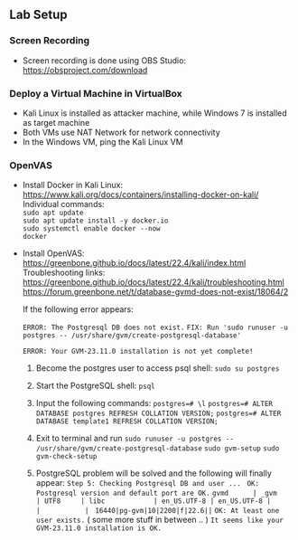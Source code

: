 ## Lab Setup

### Screen Recording
- Screen recording is done using OBS Studio: https://obsproject.com/download

### Deploy a Virtual Machine in VirtualBox
- Kali Linux is installed as attacker machine, while Windows 7 is installed as target machine
- Both VMs use NAT Network for network connectivity
- In the Windows VM, ping the Kali Linux VM

### OpenVAS
- Install Docker in Kali Linux: https://www.kali.org/docs/containers/installing-docker-on-kali/
  Individual commands:<br/>
    `sudo apt update`<br/>
    `sudo apt update install -y docker.io`<br/>
    `sudo systemctl enable docker --now`<br/>
    `docker`

- Install OpenVAS: https://greenbone.github.io/docs/latest/22.4/kali/index.html
  Troubleshooting links:
    https://greenbone.github.io/docs/latest/22.4/kali/troubleshooting.html
    https://forum.greenbone.net/t/database-gvmd-does-not-exist/18064/2
  
  If the following error appears:

  `ERROR: The Postgresql DB does not exist.`
        `FIX: Run 'sudo runuser -u postgres -- /usr/share/gvm/create-postgresql-database'`

  `ERROR: Your GVM-23.11.0 installation is not yet complete!`
  
  1. Become the postgres user to access psql shell:
     `sudo su postgres`

  2. Start the PostgreSQL shell:
     `psql`

  3. Input the following commands:
     `postgres=# \l`
     `postgres=# ALTER DATABASE postgres REFRESH COLLATION VERSION;`
     `postgres=# ALTER DATABASE template1 REFRESH COLLATION VERSION;`

  4. Exit to terminal and run
     `sudo runuser -u postgres -- /usr/share/gvm/create-postgresql-database`
     `sudo gvm-setup`
     `sudo gvm-check-setup`

  5. PostgreSQL problem will be solved and the following will finally appear:
     `Step 5: Checking Postgresql DB and user ... `
          `OK: Postgresql version and default port are OK.`
   `gvmd      | _gvm     | UTF8     | libc            | en_US.UTF-8 | en_US.UTF-8 |            |           | `
   `16440|pg-gvm|10|2200|f|22.6||`
          `OK: At least one user exists.`
  ( some more stuff in between .. )
     `It seems like your GVM-23.11.0 installation is OK.`


  



  
  
